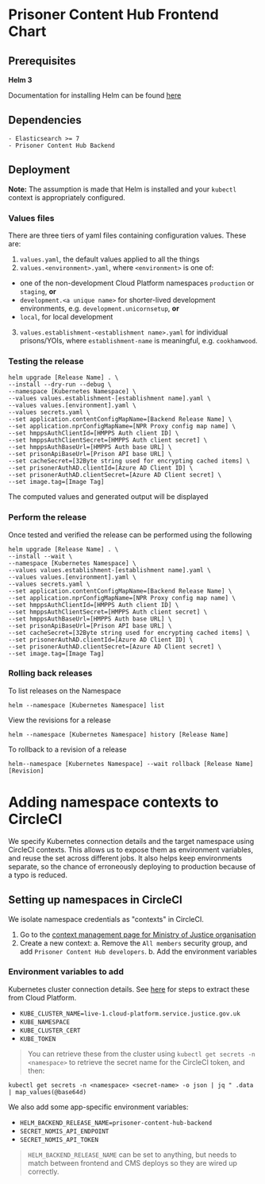 # Prisoner Content Hub Frontend Chart

## Prerequisites

**Helm 3**

Documentation for installing Helm can be found [here](https://helm.sh/docs/intro/quickstart/#install-helm)

## Dependencies

```
- Elasticsearch >= 7
- Prisoner Content Hub Backend
```

## Deployment

**Note:** The assumption is made that Helm is installed and your `kubectl` context is appropriately configured.

### Values files

There are three tiers of yaml files containing configuration values. These are:
1. `values.yaml`, the default values applied to all the things
2. `values.<environment>.yaml`, where `<environment>` is one of:
  - one of the non-development Cloud Platform namespaces `production` or `staging`, **or**
  - `development.<a unique name>` for shorter-lived development environments, e.g. `development.unicornsetup`, **or**
  - `local`, for local development
3. `values.establishment-<establishment name>.yaml` for individual prisons/YOIs, where `establishment-name` is meaningful, e.g. `cookhamwood`.

### Testing the release

```
helm upgrade [Release Name] . \
--install --dry-run --debug \
--namespace [Kubernetes Namespace] \
--values values.establishment-[establishment name].yaml \
--values values.[environment].yaml \
--values secrets.yaml \
--set application.contentConfigMapName=[Backend Release Name] \
--set application.nprConfigMapName=[NPR Proxy config map name] \
--set hmppsAuthClientId=[HMPPS Auth client ID] \
--set hmppsAuthClientSecret=[HMPPS Auth client secret] \
--set hmppsAuthBaseUrl=[HMPPS Auth base URL] \
--set prisonApiBaseUrl=[Prison API base URL] \
--set cacheSecret=[32Byte string used for encrypting cached items] \
--set prisonerAuthAD.clientId=[Azure AD Client ID] \
--set prisonerAuthAD.clientSecret=[Azure AD Client secret] \
--set image.tag=[Image Tag]
```

The computed values and generated output will be displayed

### Perform the release

Once tested and verified the release can be performed using the following

```
helm upgrade [Release Name] . \
--install --wait \
--namespace [Kubernetes Namespace] \
--values values.establishment-[establishment name].yaml \
--values values.[environment].yaml \
--values secrets.yaml \
--set application.contentConfigMapName=[Backend Release Name] \
--set application.nprConfigMapName=[NPR Proxy config map name] \
--set hmppsAuthClientId=[HMPPS Auth client ID] \
--set hmppsAuthClientSecret=[HMPPS Auth client secret] \
--set hmppsAuthBaseUrl=[HMPPS Auth base URL] \
--set prisonApiBaseUrl=[Prison API base URL] \
--set cacheSecret=[32Byte string used for encrypting cached items] \
--set prisonerAuthAD.clientId=[Azure AD Client ID] \
--set prisonerAuthAD.clientSecret=[Azure AD Client secret] \
--set image.tag=[Image Tag]
```

### Rolling back releases

To list releases on the Namespace

```
helm --namespace [Kubernetes Namespace] list
```

View the revisions for a release

```
helm --namespace [Kubernetes Namespace] history [Release Name]
```

To rollback to a revision of a release

```
helm--namespace [Kubernetes Namespace] --wait rollback [Release Name] [Revision]
```

# Adding namespace contexts to CircleCI

We specify Kubernetes connection details and the target namespace using CircleCI contexts. This allows us to expose them as environment variables, and reuse the set across different jobs. It also helps keep environments separate, so the chance of erroneously deploying to production because of a typo is reduced.

## Setting up namespaces in CircleCI
We isolate namespace credentials as "contexts" in CircleCI.

1. Go to the [context management page for Ministry of Justice organisation](https://app.circleci.com/settings/organization/github/ministryofjustice/)
2. Create a new context:
  a. Remove the `All members` security group, and add `Prisoner Content Hub developers`.
  b. Add the environment variables


### Environment variables to add

Kubernetes cluster connection details. See [here](https://user-guide.cloud-platform.service.justice.gov.uk/documentation/deploying-an-app/using-circleci-for-continuous-deployment.html#requirements) for steps to extract these from Cloud Platform.

- `KUBE_CLUSTER_NAME=live-1.cloud-platform.service.justice.gov.uk`
- `KUBE_NAMESPACE`
- `KUBE_CLUSTER_CERT`
- `KUBE_TOKEN `

> You can retrieve these from the cluster using `kubectl get secrets -n <namespace>` to retrieve the secret name for the CircleCI token, and then:
```
kubectl get secrets -n <namespace> <secret-name> -o json | jq " .data | map_values(@base64d)
```

We also add some app-specific environment variables:

- `HELM_BACKEND_RELEASE_NAME=prisoner-content-hub-backend`
- `SECRET_NOMIS_API_ENDPOINT`
- `SECRET_NOMIS_API_TOKEN`

> `HELM_BACKEND_RELEASE_NAME` can be set to anything, but needs to match between frontend and CMS deploys so they are wired up correctly.
